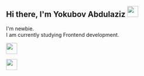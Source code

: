 ## Hi there, I'm Yokubov Abdulaziz <img src="https://media0.giphy.com/media/v1.Y2lkPTc5MGI3NjExdHBxeWRiZWxncW1sZGkyODdheW93a3JpdWpwNjR5N2loZHlsazIyOSZlcD12MV9pbnRlcm5hbF9naWZfYnlfaWQmY3Q9cw/gM5qFksULw54NMWyry/giphy.gif" width="30px" >

I'm newbie. <br />
I am currently studying Frontend development. <br />
<code> <img src="https://cdn.worldvectorlogo.com/logos/html5-2.svg" width="30px" > </code>
<code> <img src="https://images.seeklogo.com/logo-png/44/1/css-logo-png_seeklogo-441349.png" width="30px" > </code>
